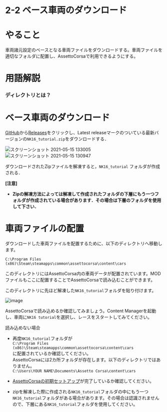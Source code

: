 # **2-2 ベース車両のダウンロード** 
# やること
車両諸元設定のベースとなる車両ファイルをダウンロードする。車両ファイルを適切なフォルダに配置し、AssettoCorsaで利用できるようにする。 

# 用語解説
### ディレクトリとは？

# ベース車両のダウンロード
[GitHub](https://github.com/JSAE-ARCHIVES/MOD-Tutorial)から[Releases](https://github.com/JSAE-ARCHIVES/MOD-Tutorial/releases)をクリックし、Latest releaseマークのついている最新バージョンの`NK16_tutorial.zip`をダウンロードする． 


![スクリーンショット 2021-05-15 133005](https://user-images.githubusercontent.com/81402033/118347978-12293b00-b582-11eb-8bd1-73e380af0dbb.png)
![スクリーンショット 2021-05-15 130947](https://user-images.githubusercontent.com/81402033/118347981-16555880-b582-11eb-9019-8dad97d062ac.png)

ダウンロードされたZipファイルを解凍すると，`NK16_tutorial` フォルダが作成される．

**[注意]**    
 - **Zipの解凍方法によっては解凍して作成されたフォルダの下層にもう一つフォルダが作成されている場合があります．その場合は下層のフォルダを使用して下さい．**  


# 車両ファイルの配置  
ダウンロードした車両ファイルを配置するために、以下のディレクトリへ移動します。

`C:\Program Files (x86)\Steam\steamapps\common\assettocorsa\content\cars`  

このディレクトリにはAssettoCorsa内の車両データが配置されています。MODファイルもここに配置することでAssettoCorsaで読み込むことができます。  

このディレクトリに先ほど解凍した`NK16_tutorial`フォルダを貼り付けます。  

![image](https://user-images.githubusercontent.com/81402033/113249459-ace2f880-92f9-11eb-964e-485ecc65d8b8.png)

AssettoCorsaで読み込めるか確認してみましょう。Content Managerを起動し、車両に`NK16 tutorial`を選択し、レースをスタートしてみてください。  

読み込めない場合  
- 再度`NK16_tutorial`フォルダが  
`C:\Program Files (x86)\Steam\steamapps\common\assettocorsa\content\cars`  
に配置されているか確認してください。  
AssettoCorsaには2カ所フォルダが存在します。以下のディレクトリではありません。  
 `C:\Users\YOUR NAME\Documents\Assetto Corsa\content\cars`  

- [AssettoCorsaの初期セットアップ](https://github.com/JSAE-ARCHIVES/MOD-Tutorial/blob/main/1%E7%AB%A0%20%E3%81%AF%E3%81%98%E3%82%81%E3%81%AB/1-1%20AssettoCorsa%E3%81%A8ContentManager%E3%81%AE%E5%B0%8E%E5%85%A5.md)が完了しているか確認してください。  

- zipを解凍した際に作成される`NK16_tutorial`フォルダの中にもう一つ`NK16_tutorial`フォルダがある場合があります。その場合は認識されませんので、下層にある`NK16_tutorial`フォルダを使用してください。
